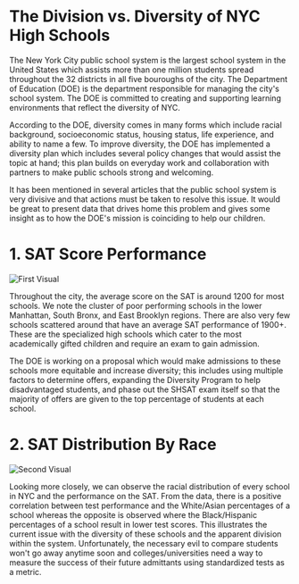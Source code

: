 # The Division vs. Diversity of NYC High Schools

The New York City public school system is the largest school system in the United States which assists more 
than one million students spread throughout the 32 districts in all five bouroughs of the city. The 
Department of Education (DOE) is the department responsible for managing the city's school system.
The DOE is committed to creating and supporting learning environments that reflect the diversity 
of NYC. 

According to the DOE, diversity comes in many forms which include racial background, socioeconomic status,
housing status, life experience, and ability to name a few. To improve diversity, the DOE has implemented 
a diversity plan which includes several policy changes that would assist the topic at hand; this plan 
builds on everyday work and collaboration with partners to make public schools strong and welcoming. 

It has been mentioned in several articles that the public school system is very divisive and that actions 
must be taken to resolve this issue. It would be great to present data that drives home this problem and gives some 
insight as to how the DOE's mission is coinciding to help our children.

# 1. SAT Score Performance 

![First Visual](https://github.com/ElvinGranados/Side-Project-2-/blob/master/Visuals/Visual1.png)

Throughout the city, the average score on the SAT is around 1200 for most schools. We note the cluster 
of poor performing schools in the lower Manhattan, South Bronx, and East Brooklyn regions. There are also 
very few schools scattered around that have an average SAT performance of 1900+. These are the specialized 
high schools which cater to the most academically gifted children and require an exam to gain admission.

The DOE is working on a proposal which would make admissions to these schools more equitable and increase diversity; this 
includes using multiple factors to determine offers, expanding the Diversity Program to help disadvantaged students, and 
phase out the SHSAT exam itself so that the majority of offers are given to the top percentage of students at each school. 

# 2. SAT Distribution By Race

![Second Visual](https://github.com/ElvinGranados/Side-Project-2-/blob/master/Visuals/Visual5.png)

Looking more closely, we can observe the racial distribution of every school in NYC and the performance on the SAT. From the data,
there is a positive correlation between test performance and the White/Asian percentages of a school whereas the opposite is observed
where the Black/Hispanic percentages of a school result in lower test scores. This illustrates the current issue with the diversity of these schools and the apparent division within the system. Unfortunately, the necessary evil to compare students won't go
away anytime soon and colleges/universities need a way to measure the success of their future admittants using standardized tests as 
a metric. 














